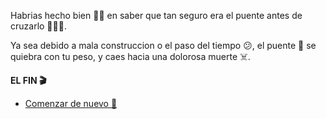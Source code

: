 Habrias hecho bien 👍🏻 en saber que tan seguro era el puente antes de cruzarlo 🚶🏻‍♂️.

Ya sea debido a mala construccion o el paso del tiempo 😕, el puente 🌉 se quiebra con tu peso, y caes hacia una dolorosa muerte ☠️.

**EL FIN 🎬**

- [Comenzar de nuevo 🔁](../begin-journey.md)
